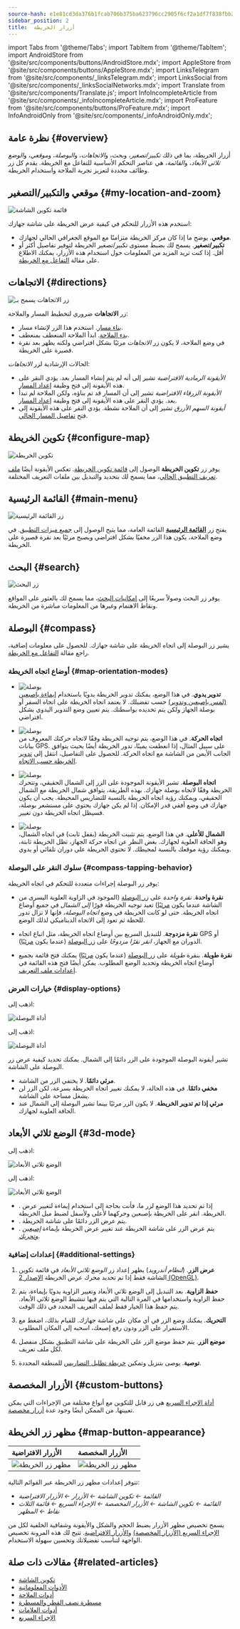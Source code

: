 ```yaml
---
source-hash: e1e81cd3da376b1fcab706b375ba623796cc2905f6cf2a1df7f838fbb24a9ee3
sidebar_position: 2
title:  أزرار الخريطة
---
```

import Tabs from '@theme/Tabs';
import TabItem from '@theme/TabItem';
import AndroidStore from '@site/src/components/buttons/AndroidStore.mdx';
import AppleStore from '@site/src/components/buttons/AppleStore.mdx';
import LinksTelegram from '@site/src/components/_linksTelegram.mdx';
import LinksSocial from '@site/src/components/_linksSocialNetworks.mdx';
import Translate from '@site/src/components/Translate.js';
import InfoIncompleteArticle from '@site/src/components/_infoIncompleteArticle.mdx';
import ProFeature from '@site/src/components/buttons/ProFeature.mdx';
import InfoAndroidOnly from '@site/src/components/_infoAndroidOnly.mdx';



## نظرة عامة {#overview}

أزرار الخريطة، بما في ذلك *تكبير/تصغير*، و*بحث*، و*الاتجاهات*، و*البوصلة*، و*موقعي*، و*الوضع ثلاثي الأبعاد*، و*القائمة*، هي عناصر التحكم الأساسية للتفاعل مع الخريطة. يقدم كل زر وظائف محددة لتعزيز تجربة الملاحة واستخدام الخريطة.


## موقعي والتكبير/التصغير {#my-location-and-zoom}

![قائمة تكوين الشاشة](@site/static/img/widgets/location_zoom_buttons.png)

استخدم هذه الأزرار للتحكم في كيفية عرض الخريطة على شاشة جهازك:

- **موقعي**. يوضح ما إذا كان مركز الخريطة متزامنًا مع الموقع الجغرافي الحالي لجهازك.
- **تكبير/تصغير**. يسمح لك بضبط مستوى تكبير/تصغير الخريطة لتوفير تفاصيل أكثر أو أقل.
إذا كنت تريد المزيد من المعلومات حول استخدام هذه الأزرار، يمكنك الاطلاع على مقالة [التفاعل مع الخريطة](../map/interact-with-map.md#my-location-and-zoom).


## الاتجاهات {#directions}

![زر الاتجاهات يسمح بـ](@site/static/img/widgets/directions_button_allows.png)

زر **الاتجاهات** ضروري لتخطيط المسار والملاحة:

- [بناء مسار](../navigation/index.md). استخدم هذا الزر لإنشاء مسار.
- [بدء الملاحة](../navigation/index.md). ابدأ الملاحة المنعطف بمنعطف.
- في وضع الملاحة، لا يكون زر *الاتجاهات* مرئيًا بشكل افتراضي ولكنه يظهر بعد نقرة قصيرة على الخريطة.

الحالات الإرشادية لزر *الاتجاهات*:

- *الأيقونة الرمادية الافتراضية* تشير إلى أنه لم يتم إنشاء المسار بعد. يؤدي النقر على هذه الأيقونة إلى فتح وظيفة [إعداد المسار](../navigation/setup/route-navigation.md).
- *الأيقونة الزرقاء الافتراضية* تشير إلى أن المسار قد تم بناؤه، ولكن الملاحة لم تبدأ بعد. يؤدي النقر على هذه الأيقونة إلى فتح وظيفة [إعداد المسار](../navigation/setup/route-navigation.md#start--stop-navigation).
- *أيقونة السهم الأزرق* تشير إلى أن الملاحة نشطة. يؤدي النقر على هذه الأيقونة إلى فتح [تفاصيل المسار الحالي](../navigation/setup/route-details.md).


## تكوين الخريطة {#configure-map}

![تكوين الخريطة](@site/static/img/widgets/configure_map.png)

يوفر زر **تكوين الخريطة** الوصول إلى [قائمة تكوين الخريطة](../map/configure-map-menu.md). تعكس الأيقونة أيضًا [ملف تعريف التطبيق الحالي](../personal/profiles.md)، مما يسمح لك بتحديد والتبديل بين ملفات التعريف المختلفة.


## القائمة الرئيسية {#main-menu}

![زر القائمة الرئيسية](@site/static/img/widgets/main_menu_button.png)

يفتح زر [**القائمة الرئيسية**](../start-with/main-menu.md) القائمة العامة، مما يتيح الوصول إلى [جميع ميزات التطبيق](../start-with/main-menu.md). في وضع الملاحة، يكون هذا الزر مخفيًا بشكل افتراضي ويصبح مرئيًا بعد نقرة قصيرة على الخريطة.


## البحث {#search}

![زر البحث](@site/static/img/widgets/search_button.png)

يوفر زر البحث وصولاً سريعًا إلى [إمكانيات البحث](../search/index.md)، مما يسمح لك بالعثور على المواقع ونقاط الاهتمام وغيرها من المعلومات مباشرة من الخريطة.


## البوصلة {#compass}

يشير زر البوصلة إلى اتجاه الخريطة على شاشة جهازك. للحصول على معلومات إضافية، راجع مقالة [التفاعل مع الخريطة](../map/interact-with-map.md#map-orientation-modes).


### أوضاع اتجاه الخريطة {#map-orientation-modes}

- ![بوصلة](@site/static/img/widgets/map_butt_manually_ios.png)  
**تدوير يدوي**. في هذا الوضع، يمكنك تدوير الخريطة يدويًا باستخدام [إيماءة بإصبعين (لمس بإصبعين وتدوير)](../map/interact-with-map.md#gestures) حسب تفضيلك. لا يعتمد اتجاه الخريطة على اتجاه السفر أو بوصلة الجهاز ولكن يتم تحديده بواسطتك. يتم تعيين وضع التدوير اليدوي بشكل افتراضي.

- ![بوصلة](@site/static/img/widgets/map_butt_movem_dir_ios.png)  
**اتجاه الحركة**. في هذا الوضع، يتم توجيه الخريطة وفقًا لاتجاه حركتك المعروف من بيانات GPS. على سبيل المثال، إذا انعطفت يمينًا، تدور الخريطة أيضًا بحيث يتوافق الجانب الأيمن من الشاشة مع اتجاه الحركة. للحصول على التفاصيل، انتقل إلى [تدوير الخريطة حسب الاتجاه](../map/interact-with-map.md#rotate-map-by-bearing).

- ![بوصلة](@site/static/img/widgets/map_butt_compas_dir_ios.png)  
**اتجاه البوصلة**. تشير الأيقونة الموجودة على الزر إلى الشمال الحقيقي، وتتحرك الخريطة وفقًا لاتجاه بوصلة جهازك. بهذه الطريقة، يتوافق شمال الخريطة مع الشمال الحقيقي، ويمكنك رؤية اتجاه الخريطة بالنسبة للتضاريس المحيطة. يجب أن يكون جهازك في وضع أفقي قدر الإمكان. إذا لم يكن جهازك يحتوي على مستشعر بوصلة، فسيظل اتجاه الخريطة دون تغيير.

- ![بوصلة](@site/static/img/widgets/map_butt_north_up_ios.png)  
**الشمال للأعلى**. في هذا الوضع، يتم تثبيت الخريطة (بقفل ثابت) في اتجاه الشمال، وهو الحافة العلوية لجهازك. بغض النظر عن اتجاه حركة الجهاز، تظل الخريطة ثابتة، ويمكنك رؤية موقعك بالنسبة لمحيطك. لا تحتوي الخريطة على دوران تلقائي أو يدوي.

### سلوك النقر على البوصلة {#compass-tapping-behavior}

يوفر زر البوصلة إجراءات متعددة للتحكم في اتجاه الخريطة:

- **نقرة واحدة**. *نقرة واحدة* على [زر البوصلة](../widgets/map-buttons.md#compass) (الموجود في الزاوية العلوية اليسرى من الشاشة عندما يكون [مرئيًا](../widgets/map-buttons.md#display-options)) تعيد توجيه الخريطة فورًا *إلى الشمال* في جميع أوضاع اتجاه الخريطة. حتى لو كانت الخريطة في وضع *اتجاه البوصلة*، فإنها لا تزال تدور للحظة ثم تعود إلى الاتجاه الديناميكي لذلك الوضع.

- **نقرة مزدوجة**. للتبديل السريع بين أوضاع اتجاه الخريطة، مثل اتباع اتجاه GPS أو الدوران مع الجهاز، *انقر نقرًا مزدوجًا* على [زر البوصلة](../widgets/map-buttons.md#compass) (عندما يكون [مرئيًا](../widgets/map-buttons.md#display-options)).

- **نقرة طويلة**. بنقرة *طويلة* على [زر البوصلة](../widgets/map-buttons.md#compass) (عندما يكون [مرئيًا](../widgets/map-buttons.md#display-options)) يمكنك فتح قائمة بجميع أوضاع اتجاه الخريطة وتحديد الوضع المطلوب. يمكن أيضًا فتح هذه القائمة في [إعدادات ملف التعريف](../personal/profiles.md#appearance).


### خيارات العرض {#display-options}

<Tabs groupId="operating-systems" queryString="current-os">

<TabItem value="android" label="Android">  

اذهب إلى: *<Translate android="true" ids="shared_string_menu,map_widget_config,shared_string_buttons,default_buttons,map_widget_compass"/>*

![أداة البوصلة](@site/static/img/widgets/map_butt_compass_widg_andr.png)

</TabItem>

<TabItem value="ios" label="iOS">  

اذهب إلى: *<Translate ios="true" ids="shared_string_menu,layer_map_appearance,shared_string_buttons,default_buttons,map_widget_compass"/>*

![أداة البوصلة](@site/static/img/widgets/map_butt_compass_widg_ios.png)

</TabItem>

</Tabs>

تشير أيقونة البوصلة الموجودة على الزر دائمًا إلى الشمال. يمكنك تحديد كيفية عرض زر البوصلة على الشاشة.

- **مرئي دائمًا**. لا يختفي الزر من الشاشة.
- **مخفي دائمًا**. في هذه الحالة، لا يمكنك تغيير اتجاه الخريطة بسرعة، لكن الزر لن يشغل مساحة على الشاشة.
- **مرئي إذا تم تدوير الخريطة**. لا يكون الزر مرئيًا بينما تشير البوصلة إلى الشمال عند الحافة العلوية لجهازك.  


## الوضع ثلاثي الأبعاد {#3d-mode}

<Tabs groupId="operating-systems" queryString="current-os">

<TabItem value="android" label="Android">  

اذهب إلى: *<Translate android="true" ids="shared_string_menu,map_widget_config,shared_string_buttons,default_buttons,map_3d_mode_action"/>*  

![الوضع ثلاثي الأبعاد](@site/static/img/widgets/map_butt_3D_mode_andr.png)

</TabItem>

<TabItem value="ios" label="iOS">  

اذهب إلى: *<Translate android="true" ids="shared_string_menu,map_widget_config,shared_string_buttons,default_buttons,map_3d_mode_action"/>*  

![الوضع ثلاثي الأبعاد](@site/static/img/widgets/map_butt_3D_mode_ios.png)

</TabItem>

</Tabs>  

- *<Translate android="true" ids="shared_string_hidden"/>*. إذا تم تحديد هذا الوضع لزر ما، فأنت بحاجة إلى استخدام إيماءة لتغيير عرض الخريطة. انقر على الخريطة بإصبعين وحركهما لأعلى ولأسفل لضبط ميل الخريطة.  
- *<Translate android="true" ids="shared_string_visible"/>*. يتم عرض الزر دائمًا على شاشة الخريطة.
- *<Translate android="true" ids="visible_in_3d_mode"/>*. يتم عرض الزر على شاشة الخريطة عند تغيير عرض الخريطة بإيماءة [*إصبعين وتحريك*](../map/interact-with-map.md#gestures).  

### إعدادات إضافية {#additional-settings}

1. **عرض الزر**. (*لنظام أندرويد*) يظهر إعداد زر *الوضع ثلاثي الأبعاد* في قائمة تكوين الشاشة فقط إذا تم تحديد محرك عرض الخريطة [الإصدار 2 (OpenGL)](../personal/global-settings.md#map-rendering-engine).

2. **حفظ الزاوية**. بعد التبديل إلى الوضع ثلاثي الأبعاد وتغيير الزاوية يدويًا بإيماءة، يتم حفظ الزاوية واستخدامها في المرة التالية التي يتم فيها تنشيط الوضع ثلاثي الأبعاد. يتم حفظ هذا الخيار فقط لملف التعريف المحدد في ذلك الوقت.

3. **التحريك**. يمكنك وضع الزر في أي مكان على شاشة جهازك. للقيام بذلك، اضغط مع الاستمرار على الزر ودون رفع إصبعك، اسحبه إلى المكان المطلوب.

4. **موضع الزر**. يتم حفظ موضع الزر على الخريطة على شاشة التطبيق بشكل منفصل لكل ملف تعريف.

5. **توصية**. يوصى بتنزيل وتمكين [خريطة تظليل التضاريس](../plugins/topography.md#hillshade-slope-and-altitude-layers) للمنطقة المحددة.


## الأزرار المخصصة {#custom-buttons}

[أداة الإجراء السريع](./quick-action.md) هي زر قابل للتكوين مع أنواع مختلفة من الإجراءات التي يمكن تعيينها. من الممكن أيضًا وجود عدة [أزرار مخصصة](./quick-action.md#custom-buttons).


## مظهر زر الخريطة {#map-button-appearance}

<InfoAndroidOnly/>

| الأزرار الافتراضية | الأزرار المخصصة |
| :--- | :--- |
| ![مظهر زر الخريطة](@site/static/img/widgets/map_butt_appearance_default_andr.png) | ![مظهر زر الخريطة](@site/static/img/widgets/map_butt_appearance_custom_andr.png) |

تتوفر إعدادات مظهر زر الخريطة عبر القوائم التالية:

- *القائمة ← تكوين الشاشة ← الأزرار ← الأزرار الافتراضية*
- *القائمة ← تكوين الشاشة ← الأزرار المخصصة ← الإجراء السريع ← قائمة الثلاث نقاط ← المظهر*

يسمح تخصيص مظهر الأزرار بضبط الحجم والشكل والأيقونة وشفافية الخلفية لكل من [الإجراء السريع (الأزرار المخصصة)](../widgets/quick-action.md#quick-action-button-appearance) و[الأزرار الافتراضية](../widgets/configure-screen.md#button-appearance). تتيح لك هذه المرونة تخصيص الواجهة لتناسب تفضيلاتك وتحسين سهولة الاستخدام.


## مقالات ذات صلة {#related-articles}

- [تكوين الشاشة](./configure-screen.md)
- [الأدوات المعلوماتية](./info-widgets.md)
- [أدوات الملاحة](./nav-widgets.md)
- [مسطرة نصف القطر والمسطرة](./radius-ruler.md)
- [أدوات العلامات](./markers.md)
- [الإجراء السريع](./quick-action.md)